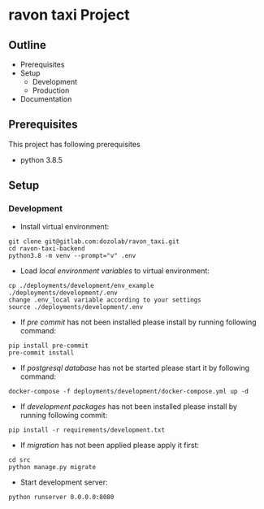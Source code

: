 # ravon taxi Project

## Outline
- Prerequisites
- Setup
    - Development
    - Production
- Documentation


## Prerequisites
This project has following prerequisites
- python 3.8.5


## Setup

### Development

- Install virtual environment:
```
git clone git@gitlab.com:dozolab/ravon_taxi.git
cd ravon-taxi-backend
python3.8 -m venv --prompt="v" .env
```

- Load *local environment variables* to virtual environment:
```
cp ./deployments/development/env_example ./deployments/development/.env
change .env_local variable according to your settings
source ./deployments/development/.env
```

- If *pre commit* has not been installed please install by running following command:
```
pip install pre-commit
pre-commit install
```

- If *postgresql database* has not be started please start it by following command:
```
docker-compose -f deployments/development/docker-compose.yml up -d
```

- If *development packages* has not been installed please install by running following commit:
```
pip install -r requirements/development.txt
```

- If *migration* has not been applied please apply it first:
```
cd src
python manage.py migrate
```

- Start development server:
```
python runserver 0.0.0.0:8080
```
